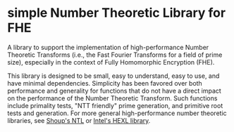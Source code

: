 # simple Number Theoretic Library for FHE

A library to support the implementation of high-performance Number Theoretic Transforms (i.e., the Fast Fourier Transforms for a field of prime size), especially in the context of Fully Homomorphic Encryption (FHE).

This library is designed to be small, easy to understand, easy to use, and have minimal dependencies. Simplicity has been favored over both performance and generality for functions that do not have a direct impact on the performance of the Number Theoretic Transform. Such functions include primality tests, "NTT friendly" prime generation, and primitive root tests and generation. For more general high-performance number theoretic libraries, see [Shoup's NTL](https://github.com/libntl/ntl) or [Intel's HEXL library](https://github.com/intel/hexl).
